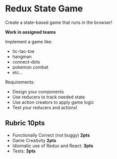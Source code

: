 Redux State Game
===

Create a state-based game that runs in the browser!

**Work in assigned teams**

Implement a game like:
* tic-tac-toe
* hangman
* connect-dots
* pokemon combat
* etc...

Requirements:

* Design your components
* Use reducers to track needed state
* Use action creators to apply game logic
* Test your reducers and actions!

## Rubric **10pts**
* Functionally Correct (not buggy) **2pts**
* Game Creativity **2pts**
* Idiomatic use of Redux and React: **3pts** 
* Tests: **3pts**
